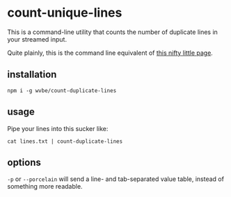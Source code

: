 # count-unique-lines

This is a command-line utility that counts the number of duplicate lines in your streamed input.

Quite plainly, this is the command line equivalent of [this nifty little page](https://www.somacon.com/p568.php).

## installation

```
npm i -g wvbe/count-duplicate-lines
```

## usage

Pipe your lines into this sucker like:

```
cat lines.txt | count-duplicate-lines
```

## options

`-p` or `--porcelain` will send a line- and tab-separated value table, instead of something more readable.